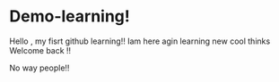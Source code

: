 # Demo-learning!
Hello , my fisrt github learning!!
Iam here agin learning new cool thinks
Welcome back !!



No way people!!
